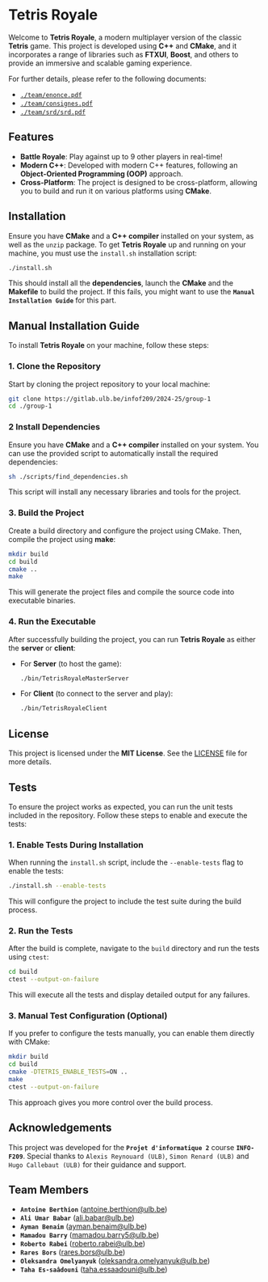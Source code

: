 # Tetris Royale

Welcome to **Tetris Royale**, a modern multiplayer version of the classic **Tetris** game. This project is developed using **C++** and **CMake**, and it incorporates a range of libraries such as **FTXUI**, **Boost**, and others to provide an immersive and scalable gaming experience.

For further details, please refer to the following documents:

- [`./team/enonce.pdf`](./team/enonce.pdf)
- [`./team/consignes.pdf`](./team/consignes.pdf)
- [`./team/srd/srd.pdf`](./team/srd/srd.pdf)

## Features

- **Battle Royale**: Play against up to 9 other players in real-time!
- **Modern C++**: Developed with modern C++ features, following an **Object-Oriented Programming (OOP)** approach.
- **Cross-Platform**: The project is designed to be cross-platform, allowing you to build and run it on various platforms using **CMake**.

## Installation

Ensure you have **CMake** and a **C++ compiler** installed on your system, as well as the `unzip` package.
To get **Tetris Royale** up and running on your machine, you must use the `install.sh` installation script:

```sh
./install.sh
```

This should install all the **dependencies**, launch the **CMake** and the **Makefile** to build the project. If this fails, you might want to use the **`Manual Installation Guide`** for this part.

## Manual Installation Guide

To install **Tetris Royale** on your machine, follow these steps:

### 1. Clone the Repository

Start by cloning the project repository to your local machine:

```sh
git clone https://gitlab.ulb.be/infof209/2024-25/group-1
cd ./group-1
```

### 2 Install Dependencies

Ensure you have **CMake** and a **C++ compiler** installed on your system. You can use the provided script to automatically install the required dependencies:

```sh
sh ./scripts/find_dependencies.sh
```

This script will install any necessary libraries and tools for the project.

### 3. Build the Project

Create a build directory and configure the project using CMake. Then, compile the project using **make**:

```sh
mkdir build
cd build
cmake ..
make
```

This will generate the project files and compile the source code into executable binaries.

### 4. Run the Executable

After successfully building the project, you can run **Tetris Royale** as either the **server** or **client**:

- For **Server** (to host the game):

    ```sh
    ./bin/TetrisRoyaleMasterServer
    ```

- For **Client** (to connect to the server and play):

    ```sh
    ./bin/TetrisRoyaleClient
    ```

## License

This project is licensed under the **MIT License**. See the [LICENSE](LICENSE) file for more details.

## Tests

To ensure the project works as expected, you can run the unit tests included in the repository. Follow these steps to enable and execute the tests:

### 1. Enable Tests During Installation

When running the `install.sh` script, include the `--enable-tests` flag to enable the tests:

```sh
./install.sh --enable-tests
```

This will configure the project to include the test suite during the build process.

### 2. Run the Tests

After the build is complete, navigate to the `build` directory and run the tests using `ctest`:

```sh
cd build
ctest --output-on-failure
```

This will execute all the tests and display detailed output for any failures.

### 3. Manual Test Configuration (Optional)

If you prefer to configure the tests manually, you can enable them directly with CMake:

```sh
mkdir build
cd build
cmake -DTETRIS_ENABLE_TESTS=ON ..
make
ctest --output-on-failure
```

This approach gives you more control over the build process.

## Acknowledgements

This project was developed for the **`Projet d'informatique 2`** course **`INFO-F209`**. Special thanks to `Alexis Reynouard (ULB)`, `Simon Renard (ULB)` and `Hugo Callebaut (ULB)` for their guidance and support.

## Team Members

- **`Antoine Berthion`** (<antoine.berthion@ulb.be>)
- **`Ali Umar Babar`** (<ali.babar@ulb.be>)
- **`Ayman Benaim`** (<ayman.benaim@ulb.be>)
- **`Mamadou Barry`** (<mamadou.barry5@ulb.be>)
- **`Roberto Rabei`** (<roberto.rabei@ulb.be>)
- **`Rares Bors`** (<rares.bors@ulb.be>)
- **`Oleksandra Omelyanyuk`** (<oleksandra.omelyanyuk@ulb.be>)
- **`Taha Es-saâdouni`** (<taha.essaadouni@ulb.be>)
